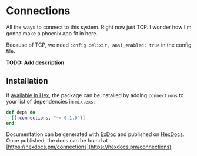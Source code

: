 # Connections

All the ways to connect to this system. Right now just TCP.
I wonder how I'm gonna make a phoenix app fit in here.

Because of TCP, we need `config :elixir, ansi_enabled: true` in the config file.

**TODO: Add description**

## Installation

If [available in Hex](https://hex.pm/docs/publish), the package can be installed
by adding `connections` to your list of dependencies in `mix.exs`:

```elixir
def deps do
  [{:connections, "~> 0.1.0"}]
end
```

Documentation can be generated with [ExDoc](https://github.com/elixir-lang/ex_doc)
and published on [HexDocs](https://hexdocs.pm). Once published, the docs can
be found at [https://hexdocs.pm/connections](https://hexdocs.pm/connections).
